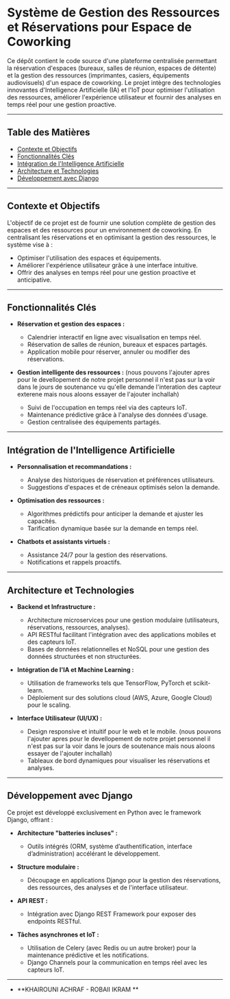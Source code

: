 # Système de Gestion des Ressources et Réservations pour Espace de Coworking

Ce dépôt contient le code source d'une plateforme centralisée permettant la réservation d'espaces (bureaux, salles de réunion, espaces de détente) et la gestion des ressources (imprimantes, casiers, équipements audiovisuels) d'un espace de coworking. Le projet intègre des technologies innovantes d'Intelligence Artificielle (IA) et l'IoT pour optimiser l'utilisation des ressources, améliorer l'expérience utilisateur et fournir des analyses en temps réel pour une gestion proactive.

---

## Table des Matières

- [Contexte et Objectifs](#contexte-et-objectifs)
- [Fonctionnalités Clés](#fonctionnalités-clés)
- [Intégration de l'Intelligence Artificielle](#intégration-de-lintelligence-artificielle)
- [Architecture et Technologies](#architecture-et-technologies)
- [Développement avec Django](#développement-avec-django)
---

## Contexte et Objectifs

L'objectif de ce projet est de fournir une solution complète de gestion des espaces et des ressources pour un environnement de coworking. En centralisant les réservations et en optimisant la gestion des ressources, le système vise à :

- Optimiser l'utilisation des espaces et équipements.
- Améliorer l'expérience utilisateur grâce à une interface intuitive.
- Offrir des analyses en temps réel pour une gestion proactive et anticipative.

---

## Fonctionnalités Clés

- **Réservation et gestion des espaces :**
  - Calendrier interactif en ligne avec visualisation en temps réel.
  - Réservation de salles de réunion, bureaux et espaces partagés.
  - Application mobile pour réserver, annuler ou modifier des réservations.

- **Gestion intelligente des ressources :** (nous pouvons l'ajouter apres pour le devellopement de notre projet personnel il n'est pas sur la voir dans le jours de soutenance vu qu'elle demande l'interation des capteur exterene  mais nous aloons essayer de l'ajouter inchallah)
  - Suivi de l'occupation en temps réel via des capteurs IoT.
  - Maintenance prédictive grâce à l'analyse des données d'usage.
  - Gestion centralisée des équipements partagés.

---

## Intégration de l'Intelligence Artificielle

- **Personnalisation et recommandations :**
  - Analyse des historiques de réservation et préférences utilisateurs.
  - Suggestions d'espaces et de créneaux optimisés selon la demande.

- **Optimisation des ressources :**
  - Algorithmes prédictifs pour anticiper la demande et ajuster les capacités.
  - Tarification dynamique basée sur la demande en temps réel.

- **Chatbots et assistants virtuels :**
  - Assistance 24/7 pour la gestion des réservations.
  - Notifications et rappels proactifs.

---

## Architecture et Technologies

- **Backend et Infrastructure :**
  - Architecture microservices pour une gestion modulaire (utilisateurs, réservations, ressources, analyses).
  - API RESTful facilitant l'intégration avec des applications mobiles et des capteurs IoT.
  - Bases de données relationnelles et NoSQL pour une gestion des données structurées et non structurées.

- **Intégration de l'IA et Machine Learning :**
  - Utilisation de frameworks tels que TensorFlow, PyTorch et scikit-learn.
  - Déploiement sur des solutions cloud (AWS, Azure, Google Cloud) pour le scaling.

- **Interface Utilisateur (UI/UX) :**
  - Design responsive et intuitif pour le web et le mobile. (nous pouvons l'ajouter apres pour le devellopement de notre projet personnel il n'est pas sur la voir dans le jours de soutenance mais nous aloons essayer de l'ajouter inchallah)
  - Tableaux de bord dynamiques pour visualiser les réservations et analyses.

---

## Développement avec Django

Ce projet est développé exclusivement en Python avec le framework Django, offrant :
  
- **Architecture "batteries incluses" :**
  - Outils intégrés (ORM, système d’authentification, interface d’administration) accélérant le développement.
  
- **Structure modulaire :**
  - Découpage en applications Django pour la gestion des réservations, des ressources, des analyses et de l'interface utilisateur.
  
- **API REST :**
  - Intégration avec Django REST Framework pour exposer des endpoints RESTful.
  
- **Tâches asynchrones et IoT :**
  - Utilisation de Celery (avec Redis ou un autre broker) pour la maintenance prédictive et les notifications.
  - Django Channels pour la communication en temps réel avec les capteurs IoT.

---


- **KHAIROUNI ACHRAF - ROBAII IKRAM **
